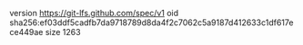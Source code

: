 version https://git-lfs.github.com/spec/v1
oid sha256:ef03ddf5cadfb7da9718789d8da4f2c7062c5a9187d412633c1df617ece449ae
size 1263
